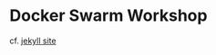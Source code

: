 Docker Swarm Workshop
===============

cf. <a href="http://xebia-france.github.io/docker-swarm/">jekyll site</a>
